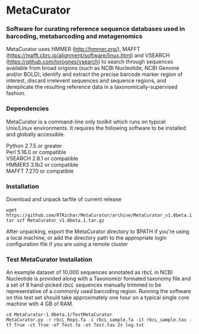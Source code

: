 # MetaCurator
### Software for curating reference sequence databases used in barcoding, metabarcoding and metagenomics
MetaCurator uses HMMER (http://hmmer.org/), MAFFT (https://mafft.cbrc.jp/alignment/software/linux.html) and VSEARCH (https://github.com/torognes/vsearch) to search through sequences available from broad origions (such as NCBI Nucleotide, NCBI Genome and/or BOLD), identify and extract the precise barcode marker region of interest, discard irrelevent sequences and sequence regions, and dereplicate the resulting reference data in a taxonomically-supervised fashion.
### Dependencies  
MetaCurator is a command-line only toolkit which runs on typical Unix/Linux environments. It requires the following software to be installed and globally accessible. 

Python 2.7.5 or greater  
Perl 5.16.0 or compatible  
VSEARCH 2.8.1 or compatible  
HMMER3 3.1b2 or compatible  
MAFFT 7.270 or compatible  

### Installation
Download and unpack tarfile of current release
```
wget https://github.com/RTRichar/MetaCurator/archive/MetaCurator_v1.0beta.1.tar.gz
tar xzf MetaCurator_v1.0beta.1.tar.gz
```
After unpacking, export the MetaCurator directory to $PATH if you're using a local machine, or add the directory path to the appropriate login configuration file if you are using a remote cluster

### Test MetaCurator Installation
An example dataset of 10,000 sequences annotated as *rbcL* in NCBI Nucleotide is provided along with a Taxonomizr formated taxonomy file and a set of 8 hand-picked *rbcL* sequences manually trimmed to be representative of a commonly used barcoding region. Running the software on this test set should take approximately one hour on a typical single core machine with 4 GB of RAM.  
```
cd MetaCurator-1.0beta.1/TestMetaCurator
MetaCurator.py -r rbcL_Reps.fa -i rbcL_sample.fa -it rbcL_sample.tax -tf True -ct True -of Test.fa -ot Test.tax 2> log.txt
```
